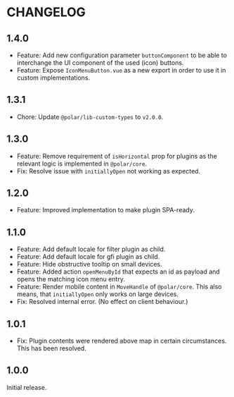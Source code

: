 # CHANGELOG

## 1.4.0

- Feature: Add new configuration parameter `buttonComponent` to be able to interchange the UI component of the used (icon) buttons.
- Feature: Expose `IconMenuButton.vue` as a new export in order to use it in custom implementations.

## 1.3.1

- Chore: Update `@polar/lib-custom-types` to `v2.0.0`.

## 1.3.0

- Feature: Remove requirement of `isHorizontal` prop for plugins as the relevant logic is implemented in `@polar/core`.
- Fix: Resolve issue with `initiallyOpen` not working as expected.

## 1.2.0

- Feature: Improved implementation to make plugin SPA-ready.

## 1.1.0

- Feature: Add default locale for filter plugin as child.
- Feature: Add default locale for gfi plugin as child.
- Feature: Hide obstructive tooltip on small devices.
- Feature: Added action `openMenuById` that expects an id as payload and opens the matching icon menu entry.
- Feature: Render mobile content in `MoveHandle` of `@polar/core`. This also means, that `initiallyOpen` only works on large devices.
- Fix: Resolved internal error. (No effect on client behaviour.)

## 1.0.1

- Fix: Plugin contents were rendered above map in certain circumstances. This has been resolved.

## 1.0.0

Initial release.
